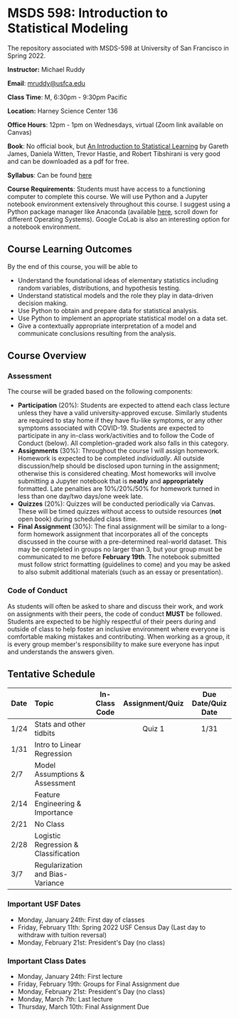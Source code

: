 # MSDS 598: Introduction to Statistical Modeling
The repository associated with MSDS-598 at University of San Francisco in Spring 2022.

**Instructor:** Michael Ruddy

**Email**: mruddy@usfca.edu

**Class Time**: M, 6:30pm - 9:30pm Pacific

**Location:** Harney Science Center 136

**Office Hours**: 12pm - 1pm on Wednesdays, virtual  (Zoom link available on Canvas)

**Book**: No official book, but [An Introduction to Statistical Learning](https://www.statlearning.com) by Gareth James, Daniela Witten, Trevor Hastie, and Robert Tibshirani is very good and can be downloaded as a pdf for free.

**Syllabus**: Can be found [here](https://github.com/mgruddy/StatModeling_MSDS22/blob/main/Spring-2022-MSDS-598-01-Modeling-I.pdf)

**Course Requirements**: Students must have access to a functioning computer to complete this course. We will use Python and a Jupyter notebook environment extensively throughout this course. I suggest using a Python package manager like Anaconda (available [here](https://www.anaconda.com/products/individual), scroll down for different Operating Systems). Google CoLab is also an interesting option for a notebook environment.

## Course Learning Outcomes

By the end of this course, you will be able to

- Understand the foundational ideas of elementary statistics including random variables, distributions, and hypothesis testing.
- Understand statistical models and the role they play in data-driven decision making.
- Use Python to obtain and prepare data for statistical analysis.
- Use Python to implement an appropriate statistical model on a data set.
- Give a contextually appropriate interpretation of a model and communicate conclusions resulting from the analysis.

## Course Overview

### Assessment

The course will be graded based on the following components:

- **Participation** (20%): Students are expected to attend each class lecture unless they have a valid university-approved excuse. Similarly students are required to stay home if they have flu-like symptoms, or any other symptoms associated with COVID-19. Students are expected to participate in any in-class work/activities and to follow the Code of Conduct (below). All completion-graded work also falls in this category.
- **Assignments** (30%): Throughout the course I will assign homework. Homework is expected to be completed *individually*. All outside discussion/help should be disclosed upon turning in the assignment; otherwise this is considered cheating. Most homeworks will involve submitting a Jupyter notebook that is **neatly** and **appropriately** formatted. Late penalties are 10%/20%/50% for homework turned in less than one day/two days/one week late.
- **Quizzes** (20%): Quizzes will be conducted periodically via Canvas. These will be timed quizzes without access to outside resources (**not** open book) during scheduled class time.
- **Final Assignment** (30%): The final assignment will be similar to a long-form homework assignment that incorporates all of the concepts discussed in the course with a pre-determined real-world dataset. This may be completed in groups no larger than 3, but your group must be communicated to me before **February 19th**. The notebook submitted must follow strict formatting (guidelines to come) and you may be asked to also submit additional materials (such as an essay or presentation).

### Code of Conduct

As students will often be asked to share and discuss their work, and work on assignments with their peers, the code of conduct **MUST** be followed. Students are expected to be highly respectful of their peers during and outside of class to help foster an inclusive environment where everyone is comfortable making mistakes and contributing. When working as a group, it is every group member's responsibility to make sure everyone has input and understands the answers given.


## Tentative Schedule


| Date | Topic                                  |  In-Class Code  | Assignment/Quiz | Due Date/Quiz Date |
| :--- |:---                                    | :---:           | :---:           | :---:              |
| 1/24 |   Stats and other tidbits              |                 |     Quiz 1      |        1/31        |
| 1/31 |   Intro to Linear Regression           |                 |                 |                    |
| 2/7  |   Model Assumptions & Assessment       |                 |                 |                    |
| 2/14 |   Feature Engineering & Importance     |                 |                 |                    |
| 2/21 |   No Class                             |                 |                 |                    |
| 2/28 |   Logistic Regression & Classification |                 |                 |                    |
| 3/7  |   Regularization and Bias-Variance     |                 |                 |                    |
 
 ### Important USF Dates
 
 - Monday, January 24th: First day of classes
 - Friday, February 11th: Spring 2022 USF Census Day (Last day to withdraw with tuition reversal)
 - Monday, February 21st: President's Day (no class)
 
 ### Important Class Dates
 
 - Monday, January 24th: First lecture
 - Friday, February 19th: Groups for Final Assignment due
 - Monday, February 21st: President's Day (no class)
 - Monday, March 7th: Last lecture
 - Thursday, March 10th: Final Assignment Due

 
 
 
